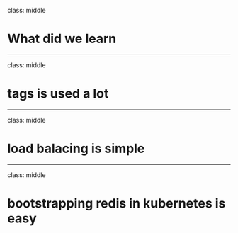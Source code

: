 class: middle
# What did we learn

---
class: middle
# tags is used a lot

---
class: middle
# load balacing is simple

---
class: middle
# bootstrapping redis in kubernetes is easy
